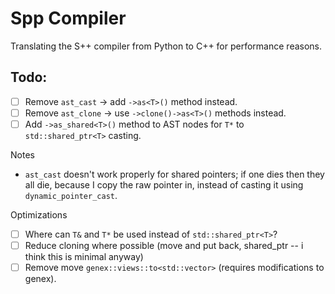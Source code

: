 # Spp Compiler

Translating the S++ compiler from Python to C++ for performance reasons.

## Todo:

- [ ] Remove `ast_cast` -> add `->as<T>()` method instead.
- [ ] Remove `ast_clone` -> use `->clone()->as<T>()` methods instead.
- [ ] Add `->as_shared<T>()` method to AST nodes for `T*` to `std::shared_ptr<T>` casting.

Notes

- `ast_cast` doesn't work properly for shared pointers; if one dies then they all die, because I copy the raw pointer
  in, instead of casting it using `dynamic_pointer_cast`.

Optimizations

- [ ] Where can `T&` and `T*` be used instead of `std::shared_ptr<T>`?
- [ ] Reduce cloning where possible (move and put back, shared_ptr -- i think this is minimal anyway)
- [ ] Remove move `genex::views::to<std::vector>` (requires modifications to genex).
